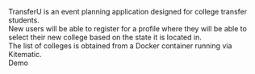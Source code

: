 TransferU is an event planning application designed for college transfer students.
<br/>
New users will be able to register for a profile where they will be able to select their new college based on the state it is located in.
<br />
The list of colleges is obtained from a Docker container running via Kitematic.
<br>
Demo